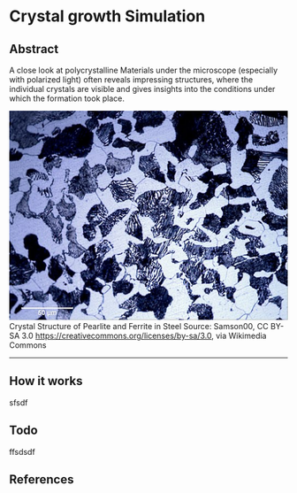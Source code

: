 # Crystal growth Simulation

## Abstract
A close look at polycrystalline Materials under the microscope (especially with polarized light) often reveals impressing structures, where the individual crystals are visible and gives insights into the conditions under which the formation took place.

![Steel](Ferrit.jpg "Crystal Structure of Pearlite and Ferrite in Steel. Source: Samson00, CC BY-SA 3.0 <https://creativecommons.org/licenses/by-sa/3.0>, via Wikimedia Commons")
Crystal Structure of Pearlite and Ferrite in Steel 
Source: Samson00, CC BY-SA 3.0 <https://creativecommons.org/licenses/by-sa/3.0>, via Wikimedia Commons


---
## How it works
sfsdf

## Todo
ffsdsdf

## References

